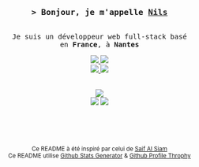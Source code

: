 <h3 align="center">
    <samp>&gt; Bonjour, je m'appelle
            <b><a target="_blank" href="https://nilsmt.vercel.app">Nils</a></b>
    </samp>
</h3>

<p align="center"> 
    <samp>
        <br>
        Je suis un développeur web full-stack basé<br>
        en <b> France</b>, à <b> Nantes </b>
        <br>
    </samp>
</p>

<p align="center">
    <a href="https://www.linkedin.com/in/nils-moreau-thomas-2b7a95259/">
        <img src="https://img.shields.io/badge/LinkedIn-0077B5?style=for-the-badge&labelColor=black&logo=linkedin&logoColor=0077B5"/>
    </a>
    <a href="https://nilsmt.vercel.app">
        <img src="https://img.shields.io/badge/Portfolio-45AA55?style=for-the-badge&labelColor=black&logo=github&logoColor=45AA55"/>
    </a>
    <br>
    <a href="mailto:nilsmoreauthomas@gmail.com">
        <img src="https://img.shields.io/badge/Contactez moi-D14836?style=for-the-badge&labelColor=black&logo=gmail&logoColor=D14836"/>
    </a>
    <a href="https://gitlab.univ-nantes.fr/E221936K">
        <img src="https://img.shields.io/badge/GitLab%20 Universitaire-FC6D26?style=for-the-badge&labelColor=black&logo=gitlab&logoColor=FC6D26"/>
    </a>
    <br>
    <br>
</p>

<p align="center"> 
    <img src="https://github-profile-trophy.vercel.app/?username=NilsMT&theme=darkhub&rank=-?&no-frame=false&column=-1"/><br>
    <img src="https://github-readme-stats.vercel.app/api?username=NilsMT&theme=dark&show_icons=true&hide_border=false&count_private=true"/>
    <img src="https://github-readme-stats.vercel.app/api/top-langs/?username=NilsMT&theme=dark&show_icons=true&hide_border=false&layout=compact"/>
</p>

<br><br><br>

<p align="center"> 
    <small>Ce README à été inspiré par celui de <a href="https://github.com/alsiam/">Saif Al Siam</a></small><br>
    <small>Ce README utilise <a href="https://gh-stats-gen.vercel.app/">Github Stats Generator</a> & <a href="https://github-profile-trophy.vercel.app/">Github Profile Throphy</a></small>
</p>


